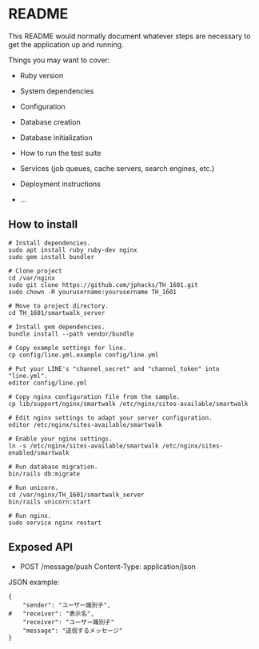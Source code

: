 # README

This README would normally document whatever steps are necessary to get the
application up and running.

Things you may want to cover:

* Ruby version

* System dependencies

* Configuration

* Database creation

* Database initialization

* How to run the test suite

* Services (job queues, cache servers, search engines, etc.)

* Deployment instructions

* ...

## How to install

```
# Install dependencies.
sudo apt install ruby ruby-dev nginx
sudo gem install bundler

# Clone project
cd /var/nginx
sudo git clone https://github.com/jphacks/TH_1601.git
sudo chown -R yourusername:yourusername TH_1601

# Move to project directory.
cd TH_1601/smartwalk_server

# Install gem dependencies.
bundle install --path vendor/bundle

# Copy example settings for line.
cp config/line.yml.example config/line.yml

# Put your LINE's "channel_secret" and "channel_token" into "line.yml".
editor config/line.yml

# Copy nginx configuration file from the sample.
cp lib/support/nginx/smartwalk /etc/nginx/sites-available/smartwalk

# Edit nginx settings to adapt your server configuration.
editor /etc/nginx/sites-available/smartwalk

# Enable your nginx settings.
ln -s /etc/nginx/sites-available/smartwalk /etc/nginx/sites-enabled/smartwalk

# Run database migration.
bin/rails db:migrate

# Run unicorn.
cd /var/nginx/TH_1601/smartwalk_server
bin/rails unicorn:start

# Run nginx.
sudo service nginx restart
```

## Exposed API
+ POST /message/push Content-Type: application/json

JSON example:

```
{
	"sender": "ユーザー識別子",
#	"receiver": "表示名",
    "receiver": "ユーザー識別子"
	"message": "送信するメッセージ"
}
```
